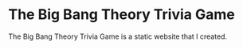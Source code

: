 <h1>The Big Bang Theory Trivia Game</h1>

<p>The Big Bang Theory Trivia Game is a static website that I created. </p>
